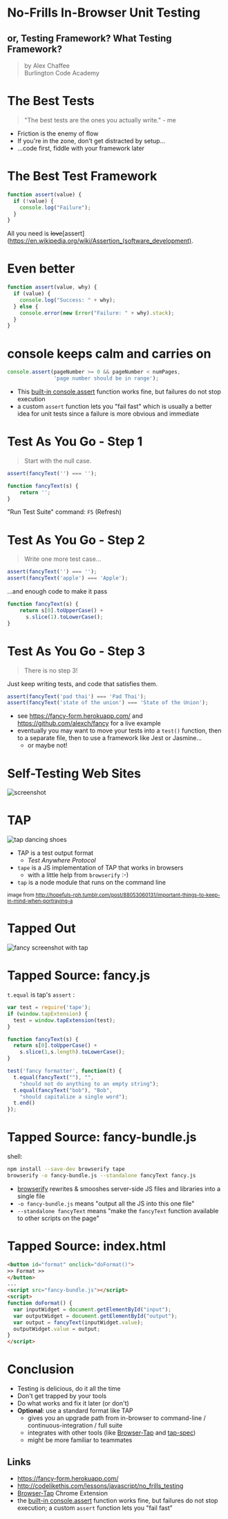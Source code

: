 # No-Frills In-Browser Unit Testing

## or, Testing Framework? What Testing Framework?

> by Alex Chaffee <br />
> Burlington Code Academy

# The Best Tests

> "The best tests are the ones you actually write." - me

* Friction is the enemy of flow
* If you're in the zone, don't get distracted by setup...
* ...code first, fiddle with your framework later

# The Best Test Framework

```js
function assert(value) {
  if (!value) {
    console.log("Failure");
  }
}
```

All you need is <del>love</del>[assert](https://en.wikipedia.org/wiki/Assertion_(software_development).

# Even better

```js
function assert(value, why) {
  if (value) {
    console.log("Success: " + why);
  } else {
    console.error(new Error("Failure: " + why).stack);
  }
}
```

# console keeps calm and carries on

```javascript
console.assert(pageNumber >= 0 && pageNumber < numPages,
               'page number should be in range');
```

* This [built-in console.assert](https://developer.mozilla.org/en-US/docs/Web/API/console/assert) function works fine, but failures do not stop execution
* a custom `assert` function lets you "fail fast" which is usually a better idea for unit tests since a failure is more obvious and immediate

# Test As You Go - Step 1

> Start with the null case.

```js
assert(fancyText('') === '');

function fancyText(s) {
    return '';
}
```

"Run Test Suite" command: `F5` (Refresh)

# Test As You Go - Step 2

> Write one more test case...

```javascript
assert(fancyText('') === '');
assert(fancyText('apple') === 'Apple');
```

...and enough code to make it pass

```javascript
function fancyText(s) {
    return s[0].toUpperCase() + 
      s.slice(1).toLowerCase();
}
```

# Test As You Go - Step 3

> There is no step 3! 

Just keep writing tests, and code that satisfies them.

```javascript
assert(fancyText('pad thai') === 'Pad Thai');
assert(fancyText('state of the union') === 'State of the Union');
```

* see https://fancy-form.herokuapp.com/ and https://github.com/alexch/fancy for a live example
* eventually you may want to move your tests into a `test()` function, then to a separate file, then to use a framework like Jest or Jasmine... 
  * or maybe not!

# Self-Testing Web Sites

![screenshot](/images/fancy-screenshot.png)

# TAP

![tap dancing shoes](/images/tap.gif)

* TAP is a test output format
  * *Test Anywhere Protocol*
* `tape` is a JS implementation of TAP that works in browsers
  * with a little help from `browserify` :-)
* `tap` is a node module that runs on the command line

<small>image from http://hopefuls-rph.tumblr.com/post/88053060131/important-things-to-keep-in-mind-when-portraying-a</small>


# Tapped Out

![fancy screenshot with tap](/images/fancy-screenshot-tap.png)

# Tapped Source: fancy.js

`t.equal` is tap's `assert` :

```js
var test = require('tape');
if (window.tapExtension) {
  test = window.tapExtension(test);
}

function fancyText(s) {
  return s[0].toUpperCase() + 
    s.slice(1,s.length).toLowerCase();
}

test('fancy formatter', function(t) {
  t.equal(fancyText(""), "", 
    "should not do anything to an empty string");
  t.equal(fancyText("bob"), "Bob", 
    "should capitalize a single word");
  t.end()
});
```

# Tapped Source: fancy-bundle.js

shell:

```sh
npm install --save-dev browserify tape
browserify -o fancy-bundle.js --standalone fancyText fancy.js
```

* [browserify](http://browserify.org) rewrites & smooshes server-side JS files and libraries into a single file
* `-o fancy-bundle.js` means "output all the JS into this one file"
* `--standalone fancyText` means "make the `fancyText` function available to other scripts on the page"

# Tapped Source: index.html

```html
<button id="format" onclick="doFormat()">
>> Format >>
</button>
...
<script src="fancy-bundle.js"></script>
<script>
function doFormat() {
  var inputWidget = document.getElementById("input");
  var outputWidget = document.getElementById("output");
  var output = fancyText(inputWidget.value);
  outputWidget.value = output;
}
</script>
```

# Conclusion

* Testing is delicious, do it all the time
* Don't get trapped by your tools
* Do what works and fix it later (or don't)
* **Optional**: use a standard format like TAP
  * gives you an upgrade path from in-browser to command-line / continuous-integration / full suite
  * integrates with other tools (like [Browser-Tap](https://chrome.google.com/webstore/detail/browser-tap/ncfblaiipckncgeipgmpdioedcdmofei) and [tap-spec](https://www.npmjs.com/package/tap-spec))
  * might be more familiar to teammates 

## Links

* https://fancy-form.herokuapp.com/
* http://codelikethis.com/lessons/javascript/no_frills_testing
* [Browser-Tap](https://chrome.google.com/webstore/detail/browser-tap/ncfblaiipckncgeipgmpdioedcdmofei) Chrome Extension
* the [built-in console.assert](https://developer.mozilla.org/en-US/docs/Web/API/console/assert) function works fine, but failures do not stop execution; a custom `assert` function lets you "fail fast"
